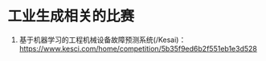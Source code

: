 # 工业生成相关的比赛

1. 基于机器学习的工程机械设备故障预测系统(/Kesai)：https://www.kesci.com/home/competition/5b35f9ed6b2f551eb1e3d528
